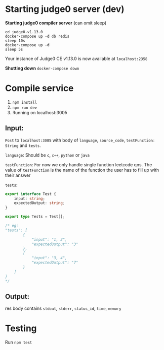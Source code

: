 # Starting judge0 server (dev)
**Starting judge0 compiler server** (can omit sleep)
```
cd judge0-v1.13.0
docker-compose up -d db redis
sleep 10s
docker-compose up -d
sleep 5s
```
Your instance of Judge0 CE v1.13.0 is now available at `localhost:2358`

**Shutting down**
`docker-compose down`

# Compile service
1. `npm install`
1. `npm run dev`
1. Running on localhost:3005

## Input:
`Post` to `localhost:3005` with body of `language`, `source_code`, `testFunction: String` and `tests`. 

`language`:
Should be `c`, `c++`, `python` or `java`

`testFunction`:
For now we only handle single function leetcode qns. The value of `testFunction` is the name of the function the user has to fill up with their answer

`tests`:
```typescript
export interface Test {
    input: string;
    expectedOutput: string;
}

export type Tests = Test[];

/* eg:
"tests": [
        {
            "input": "1, 2",
            "expectedOutput": "3"
        },
        {
            "input": "3, 4",
            "expectedOutput": "7"
        }
    ]
}
*/
```

## Output: 
res body contains `stdout`, `stderr`, `status_id`, `time`, `memory`

# Testing
Run `npm test`